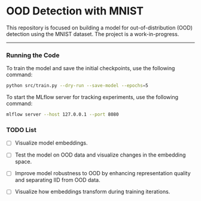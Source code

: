# OOD Detection with MNIST

This repository is focused on building a model for out-of-distribution (OOD) detection using the MNIST dataset. The project is a work-in-progress.

---
### Running the Code
To train the model and save the initial checkpoints, use the following command:

```bash
python src/train.py --dry-run --save-model --epochs=5
```

To start the MLflow server for tracking experiments, use the following command:

```bash
mlflow server --host 127.0.0.1 --port 8080
```
### TODO List

- [ ] Visualize model embeddings.
- [ ] Test the model on OOD data and visualize changes in the embedding space.
- [ ] Improve model robustness to OOD by enhancing representation quality and separating IID from OOD data.
- [ ] Visualize how embeddings transform during training iterations.
 